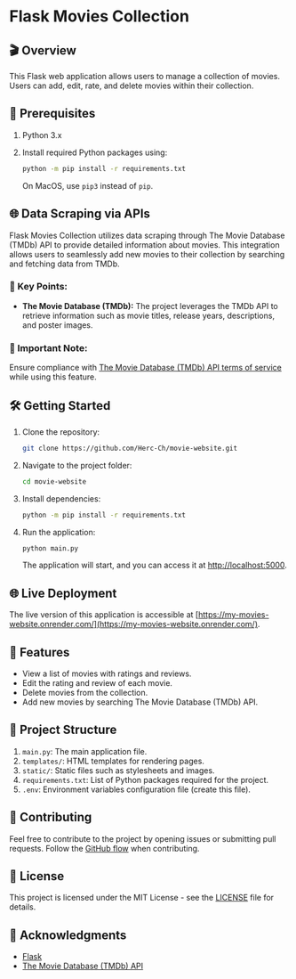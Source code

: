 # Flask Movies Collection

## 🎬 Overview

This Flask web application allows users to manage a collection of movies. Users can add, edit, rate, and delete movies within their collection.

## 🚀 Prerequisites

1. Python 3.x
2. Install required Python packages using:

    ```bash
    python -m pip install -r requirements.txt
    ```

    On MacOS, use `pip3` instead of `pip`.
   
## 🌐 Data Scraping via APIs

Flask Movies Collection utilizes data scraping through The Movie Database (TMDb) API to provide detailed information about movies. This integration allows users to seamlessly add new movies to their collection by searching and fetching data from TMDb.

### 🔑 Key Points:

- **The Movie Database (TMDb):** The project leverages the TMDb API to retrieve information such as movie titles, release years, descriptions, and poster images.

### 🚨 Important Note:

Ensure compliance with [The Movie Database (TMDb) API terms of service](https://www.themoviedb.org/documentation/api/terms-of-use) while using this feature.

## 🛠️ Getting Started

1. Clone the repository:

    ```bash
    git clone https://github.com/Herc-Ch/movie-website.git
    ```

2. Navigate to the project folder:

    ```bash
    cd movie-website
    ```

3. Install dependencies:

    ```bash
    python -m pip install -r requirements.txt
    ```

4. Run the application:

    ```bash
    python main.py
    ```

    The application will start, and you can access it at [http://localhost:5000](http://localhost:5000).

## 🌐 Live Deployment

The live version of this application is accessible at [https://my-movies-website.onrender.com/](https://my-movies-website.onrender.com/).

## 🎥 Features

- View a list of movies with ratings and reviews.
- Edit the rating and review of each movie.
- Delete movies from the collection.
- Add new movies by searching The Movie Database (TMDb) API.

## 📂 Project Structure

1. `main.py`: The main application file.
2. `templates/`: HTML templates for rendering pages.
3. `static/`: Static files such as stylesheets and images.
4. `requirements.txt`: List of Python packages required for the project.
5. `.env`: Environment variables configuration file (create this file).

## 🤝 Contributing

Feel free to contribute to the project by opening issues or submitting pull requests. Follow the [GitHub flow](https://guides.github.com/introduction/flow/) when contributing.

## 📄 License

This project is licensed under the MIT License - see the [LICENSE](LICENSE) file for details.

## 🙌 Acknowledgments

- [Flask](https://flask.palletsprojects.com/)
- [The Movie Database (TMDb) API](https://www.themoviedb.org/documentation/api)
